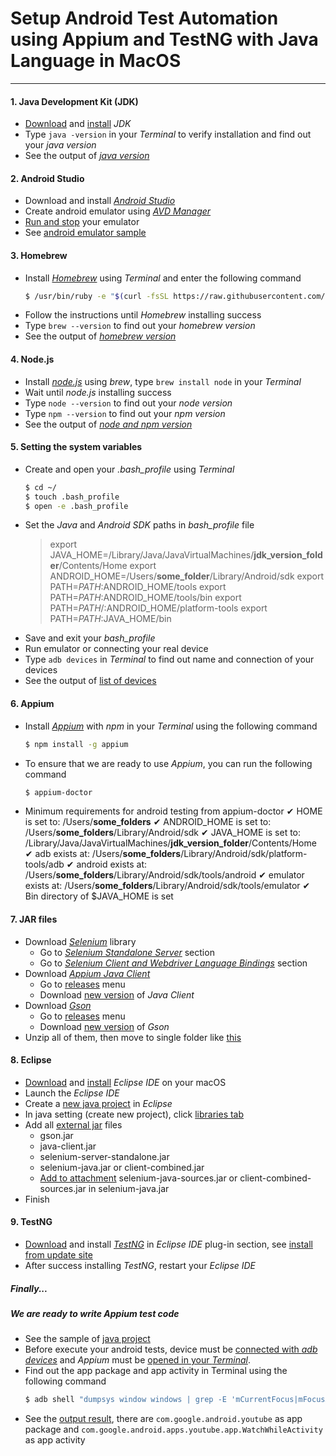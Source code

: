 # Setup Android Test Automation using **Appium** and **TestNG** with Java Language in MacOS

---

#### 1. Java Development Kit (JDK)
* [Download](https://www.oracle.com/technetwork/java/javase/downloads/index.html) and [install](https://docs.oracle.com/javase/10/install/installation-jdk-and-jre-macos.htm#JSJIG-GUID-F575EB4A-70D3-4AB4-A20E-DBE95171AB5F) *JDK*
* Type `java -version` in your *Terminal* to verify installation and find out your *java version*
* See the output of *[java version](https://prnt.sc/p8zd7s)*

#### 2. Android Studio
* Download and install *[Android Studio](https://developer.android.com/studio)*
* Create android emulator using *[AVD Manager](https://developer.android.com/studio/run/managing-avds#createavd)*
* [Run and stop](https://developer.android.com/studio/run/managing-avds#emulator) your emulator
* See [android emulator sample](https://prnt.sc/p8zeq8)

#### 3. Homebrew
* Install *[Homebrew](https://brew.sh/)* using *Terminal* and enter the following command
    ```sh
    $ /usr/bin/ruby -e "$(curl -fsSL https://raw.githubusercontent.com/Homebrew/install/master/install)"
    ```
* Follow the instructions until *Homebrew* installing success
* Type `brew --version` to find out your *homebrew version*
* See the output of *[homebrew version](https://prnt.sc/p8zgxb)*

#### 4. Node.js
* Install *[node.js](https://nodejs.org/)* using *brew*, type `brew install node` in your *Terminal*
* Wait until *node.js* installing success
* Type `node --version` to find out your *node version*
* Type `npm --version` to find out your *npm version*
* See the output of *[node and npm version](https://prnt.sc/p8zkyz)*

#### 5. Setting the system variables
* Create and open your *.bash_profile* using *Terminal*
    ```sh
    $ cd ~/
    $ touch .bash_profile
    $ open -e .bash_profile
    ```
* Set the *Java* and *Android SDK* paths in *bash_profile* file
    > export JAVA_HOME=/Library/Java/JavaVirtualMachines/**jdk_version_folder**/Contents/Home
    > export ANDROID_HOME=/Users/**some_folder**/Library/Android/sdk
    > export PATH=$PATH:$ANDROID_HOME/tools 
    > export PATH=$PATH:$ANDROID_HOME/tools/bin
    > export PATH=$PATH/:$ANDROID_HOME/platform-tools
    > export PATH=$PATH:$JAVA_HOME/bin
* Save and exit your *bash_profile*
* Run emulator or connecting your real device
* Type `adb devices` in *Terminal* to find out name and connection of your devices
* See the output of [list of devices](https://prnt.sc/p8sfi7)

#### 6. Appium
* Install *[Appium](http://appium.io/)* with *npm* in your *Terminal* using the following command
    ```sh
    $ npm install -g appium
    ```
* To ensure that we are ready to use *Appium*, you can run the following command
    ```sh
    $ appium-doctor
    ```
* Minimum requirements for android testing from appium-doctor
    ✔ HOME is set to: /Users/**some_folders**
    ✔ ANDROID_HOME is set to: /Users/**some_folders**/Library/Android/sdk
    ✔ JAVA_HOME is set to: /Library/Java/JavaVirtualMachines/**jdk_version_folder**/Contents/Home
    ✔ adb exists at: /Users/**some_folders**/Library/Android/sdk/platform-tools/adb
    ✔ android exists at: /Users/**some_folders**/Library/Android/sdk/tools/android
    ✔ emulator exists at: /Users/**some_folders**/Library/Android/sdk/tools/emulator
    ✔ Bin directory of $JAVA_HOME is set

#### 7. JAR files
* Download *[Selenium](https://www.seleniumhq.org/)* library
    * Go to *[Selenium Standalone Server](https://prnt.sc/p8o4a3)* section
    * Go to *[Selenium Client and Webdriver Language Bindings](https://prnt.sc/p8o509)* section
* Download *[Appium Java Client](https://github.com/appium/java-client)*
    * Go to [releases](https://prnt.sc/p8o7kk) menu
    * Download [new version](https://prnt.sc/p8o7xw) of *Java Client*
* Download *[Gson](https://github.com/google/gson)*
    * Go to [releases](https://prnt.sc/p8oc4o) menu
    * Download [new version](https://prnt.sc/p8ocfo) of *Gson*
* Unzip all of them, then move to single folder like [this](https://prnt.sc/p8rtba)

#### 8. Eclipse
* [Download](https://www.eclipse.org/) and [install](https://www.eclipse.org/downloads/packages/installer) *Eclipse IDE* on your macOS
* Launch the *Eclipse IDE*
* Create a [new java project](https://www.wikihow.com/Create-a-New-Java-Project-in-Eclipse) in *Eclipse*
* In java setting (create new project), click [libraries tab](https://prnt.sc/p930k1)
* Add all [external jar](https://prnt.sc/p931ea) files
    * gson.jar
    * java-client.jar
    * selenium-server-standalone.jar
    * selenium-java.jar or client-combined.jar
    * [Add to attachment](https://prnt.sc/p8rzth) selenium-java-sources.jar or client-combined-sources.jar in selenium-java.jar
* Finish

#### 9. TestNG
* [Download](https://testng.org/doc/download.html) and install *[TestNG](https://testng.org/)* in *Eclipse IDE* plug-in section, see [install from update site](https://prnt.sc/p8s46r)
* After success installing *TestNG*, restart your *Eclipse IDE*



##### Finally...
##### We are ready to write **Appium** test code
* See the sample of [java project](https://prnt.sc/p93bpc)
* Before execute your android tests, device must be [connected with *adb devices*](https://prnt.sc/p8sfi7) and *Appium* must be [opened in your *Terminal*](https://prnt.sc/p8smzt).
* Find out the app package and app activity in Terminal using the following command
    ```sh
    $ adb shell "dumpsys window windows | grep -E 'mCurrentFocus|mFocusApp'"
    ```
* See the [output result](https://prnt.sc/p8stgo), there are `com.google.android.youtube` as app package and `com.google.android.apps.youtube.app.WatchWhileActivity` as app activity
